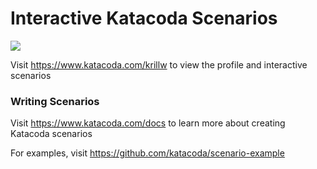 # Interactive Katacoda Scenarios

[![](http://shields.katacoda.com/katacoda/krillw/count.svg)](https://www.katacoda.com/krillw "Get your profile on Katacoda.com")

Visit https://www.katacoda.com/krillw to view the profile and interactive scenarios

### Writing Scenarios
Visit https://www.katacoda.com/docs to learn more about creating Katacoda scenarios

For examples, visit https://github.com/katacoda/scenario-example
